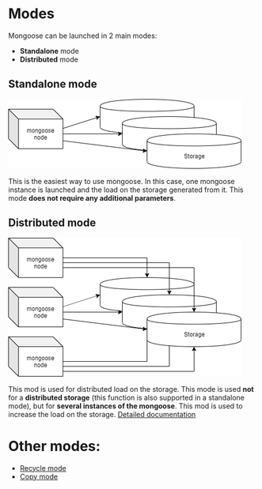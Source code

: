 # Modes

Mongoose can be launched in 2 main modes:
* **Standalone** mode
* **Distributed** mode

## Standalone mode

![Standalone Mode](../../images/standalone_mode.png)

This is the easiest way to use mongoose. In this case, one mongoose instance is launched and the load on the storage generated from it. This mode **does not require any additional parameters**.

## Distributed mode

![Distributed Mode](../../images/distributed_mode.png)

This mod is used for distributed load on the storage. This mode is used **not** for a **distributed storage** (this function is also supported in a standalone mode), but for **several instances of the mongoose**.
This mod is used to increase the load on the storage. 
[Detailed documentation](distributed_mode)


# Other modes:

* [Recycle mode](recycle_mode)
* [Copy mode](copy_mode)

